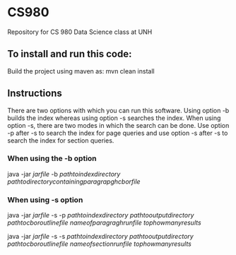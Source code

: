 # CS980
Repository for CS 980 Data Science class at UNH

## To install and run this code:  
Build the project using maven as: mvn clean install

## Instructions
There are two options with which you can run this software. Using option -b builds the index whereas using option -s searches the index. When using option -s, there are two modes in which the search can be done. Use option -p after -s to search the index for page queries and use option -s after -s to search the index for section queries.
### When using the -b option 
java -jar $jar file$ -b $path to index directory$ $path to directory containing paragrapgh cbor file$ 
### When using -s option
java -jar $jar file$ -s -p $path to index directory$ $path to output directory$ $path to cbor outline file$ $name of paragragh run file$ $top how many results$ 

java -jar $jar file$ -s -s $path to index directory$ $path to output directory$ $path to cbor outline file$ $name of section run file$ $top how many results$ 

